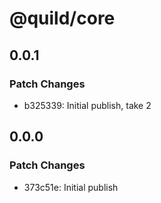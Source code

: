 # @quild/core

## 0.0.1

### Patch Changes

- b325339: Initial publish, take 2

## 0.0.0

### Patch Changes

- 373c51e: Initial publish
